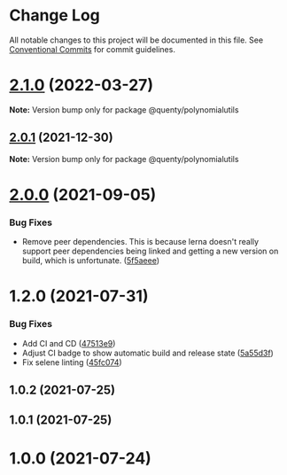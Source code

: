 # Change Log

All notable changes to this project will be documented in this file.
See [Conventional Commits](https://conventionalcommits.org) for commit guidelines.

# [2.1.0](https://github.com/Quenty/NevermoreEngine/compare/@quenty/polynomialutils@2.0.1...@quenty/polynomialutils@2.1.0) (2022-03-27)

**Note:** Version bump only for package @quenty/polynomialutils





## [2.0.1](https://github.com/Quenty/NevermoreEngine/compare/@quenty/polynomialutils@2.0.0...@quenty/polynomialutils@2.0.1) (2021-12-30)

**Note:** Version bump only for package @quenty/polynomialutils





# [2.0.0](https://github.com/Quenty/NevermoreEngine/compare/@quenty/polynomialutils@1.2.0...@quenty/polynomialutils@2.0.0) (2021-09-05)


### Bug Fixes

* Remove peer dependencies. This is because lerna doesn't really support peer dependencies being linked and getting a new version on build, which is unfortunate. ([5f5aeee](https://github.com/Quenty/NevermoreEngine/commit/5f5aeeea8de9975435309e53679f0ef7064f9dd0))





# 1.2.0 (2021-07-31)


### Bug Fixes

* Add CI and CD ([47513e9](https://github.com/Quenty/NevermoreEngine/commit/47513e9b568162707534af132396dd8756947dd3))
* Adjust CI badge to show automatic build and release state ([5a55d3f](https://github.com/Quenty/NevermoreEngine/commit/5a55d3f19bf8d66a760d67da9b56ed47fab74656))
* Fix selene linting ([45fc074](https://github.com/Quenty/NevermoreEngine/commit/45fc07489ee59127ac6582689f19a0e87c1e5b5a))



## 1.0.2 (2021-07-25)



## 1.0.1 (2021-07-25)



# 1.0.0 (2021-07-24)
